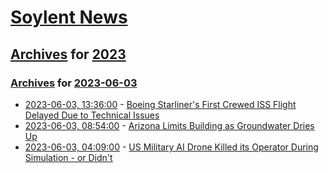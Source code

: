# [Soylent News](../../../README.md)

## [Archives](../../index.md) for [2023](../index.md)

### [Archives](../../index.md) for [2023-06-03](index.md)

* [2023-06-03, 13:36:00](https://soylentnews.org/article.pl?sid=23/06/02/154218&from=rss) - [Boeing Starliner's First Crewed ISS Flight Delayed Due to Technical Issues](https://soylentnews.org/article.pl?sid=23/06/02/154218&from=rss)
* [2023-06-03, 08:54:00](https://soylentnews.org/article.pl?sid=23/06/02/1441256&from=rss) - [Arizona Limits Building as Groundwater Dries Up](https://soylentnews.org/article.pl?sid=23/06/02/1441256&from=rss)
* [2023-06-03, 04:09:00](https://soylentnews.org/article.pl?sid=23/06/02/1250224&from=rss) - [US Military AI Drone Killed its Operator During Simulation - or Didn't](https://soylentnews.org/article.pl?sid=23/06/02/1250224&from=rss)
